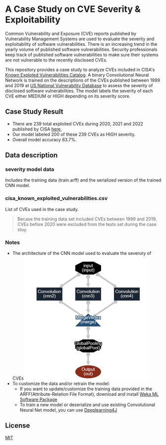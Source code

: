 # A Case Study on CVE Severity & Exploitability
Common Vulnerability and Exposure (CVE) reports published by Vulnerability Management Systems are used to evaluate the severity and exploitability of software vulnerabilities. There is an increasing trend in the yearly volume of published software vulnerabilities. Security professionals keep track of published software vulnerabilities to make sure their systems are not vulnerable to the recently disclosed CVEs.

This repository provides a case study to analyze CVEs included in CISA's [Known Exploted Vulnerabilities Catalog](https://www.cisa.gov/known-exploited-vulnerabilities-catalog).
A binary Convolutional Neural Network is trained on the descriptions of the CVEs published between 1999 and 2019 at [US National Vulnerability Database](https://nvd.nist.gov/) to assess the severity of disclosed software vulnerabilities. The model labels the severity of each CVE either MEDIUM or HIGH depending on its severity score.
## Case Study Result
- There are 239 total exploited CVEs during 2020, 2021 and 2022 published by CISA [here](https://www.cisa.gov/known-exploited-vulnerabilities-catalog), 
- Our model labeled 200 of these 239 CVEs as HIGH severity.
- Overall model accuracy 83.7%.

## Data description
### severity model data
Includes the training data (train.arff) and the serialized version of the trained CNN model.
### cisa_known_exploited_vulnerabilities.csv
List of CVEs used in the case study.
> Becase the training data set included CVEs between 1999 and 2019, CVEs before 2020 were excluded from the tests set during the case stuy.

### Notes
- The architecture of the CNN model used to evaluate the severuty of CVEs 
![alt text](https://github.com/SoftwareDesignLab/automated_cve_severity_analysis/blob/main/cnn3.png)
- To customize the data and/or retrain the model:
  - If you want to update/customize the training data provided in the ARFF(Attribute-Relation File Format), download and install [Weka ML Software Package](https://www.cs.waikato.ac.nz/ml/weka/)
  - To train a new model or deserialize and use existing Convolutional Neural Net model, you can use [Deeplearning4J](https://deeplearning4j.konduit.ai/)

## License
[MIT](https://choosealicense.com/licenses/mit/)